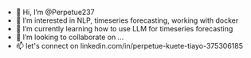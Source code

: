 - 👋 Hi, I’m @Perpetue237
- 👀 I’m interested in NLP, timeseries forecasting, working with docker
- 🌱 I’m currently learning how to use LLM for timeseries forecasting
- 💞️ I’m looking to collaborate on ...
- 📫 let's connect on linkedin.com/in/perpetue-kuete-tiayo-375306185

<!---
Perpetue237/Perpetue237 is a ✨ special ✨ repository because its `README.md` (this file) appears on your GitHub profile.
You can click the Preview link to take a look at your changes.
--->
